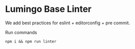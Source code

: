 # Lumingo Base Linter

We add best practices for eslint + editorconfig + pre commit.

Run commands

```
npm i && npm run linter
```
